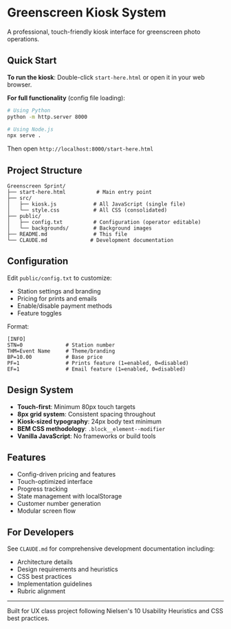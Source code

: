 # Greenscreen Kiosk System

A professional, touch-friendly kiosk interface for greenscreen photo operations.

## Quick Start

**To run the kiosk**: Double-click `start-here.html` or open it in your web browser.

**For full functionality** (config file loading):
```bash
# Using Python
python -m http.server 8000

# Using Node.js
npx serve .
```
Then open `http://localhost:8000/start-here.html`

## Project Structure

```
Greenscreen Sprint/
├── start-here.html          # Main entry point
├── src/
│   ├── kiosk.js            # All JavaScript (single file)
│   └── style.css           # All CSS (consolidated)
├── public/
│   ├── config.txt          # Configuration (operator editable)
│   └── backgrounds/        # Background images
├── README.md               # This file
└── CLAUDE.md              # Development documentation
```

## Configuration

Edit `public/config.txt` to customize:
- Station settings and branding
- Pricing for prints and emails
- Enable/disable payment methods
- Feature toggles

Format:
```
[INFO]
STN=0              # Station number
THM=Event Name     # Theme/branding
BP=10.00           # Base price
PF=1               # Prints feature (1=enabled, 0=disabled)
EF=1               # Email feature (1=enabled, 0=disabled)
```

## Design System

- **Touch-first**: Minimum 80px touch targets
- **8px grid system**: Consistent spacing throughout
- **Kiosk-sized typography**: 24px body text minimum
- **BEM CSS methodology**: `.block__element--modifier`
- **Vanilla JavaScript**: No frameworks or build tools

## Features

- Config-driven pricing and features
- Touch-optimized interface
- Progress tracking
- State management with localStorage
- Customer number generation
- Modular screen flow

## For Developers

See `CLAUDE.md` for comprehensive development documentation including:
- Architecture details
- Design requirements and heuristics
- CSS best practices
- Implementation guidelines
- Rubric alignment

---

Built for UX class project following Nielsen's 10 Usability Heuristics and CSS best practices.
